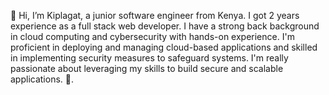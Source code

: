 👋 Hi, I’m Kiplagat, a junior software engineer from Kenya.
I got 2 years experience as a full stack web developer.
I have a strong back background in cloud computing and cybersecurity with hands-on experience.
I'm proficient in deploying and managing cloud-based applications and skilled in implementing security measures to safeguard systems.
I'm really passionate about leveraging my skills to build secure and scalable applications. 🙌.
